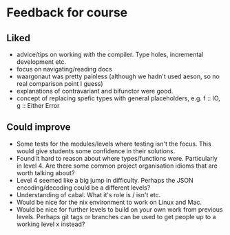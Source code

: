 # Feedback for course

## Liked

* advice/tips on working _with_ the compiler. Type holes, incremental development etc.
* focus on navigating/reading docs
* waargonaut was pretty painless (although we hadn't used aeson, so no real comparison point I guess)
* explanations of contravariant and bifunctor were good.
* concept of replacing spefic types with general placeholders, e.g. f :: IO, g :: Either Error

## Could improve

* Some tests for the modules/levels where testing isn't the focus. This would give students some confidence in their solutions.
* Found it hard to reason about where types/functions were. Particularly in level 4. Are there some common project organisation idioms that are worth talking about?
* Level 4 seemed like a big jump in difficulty. Perhaps the JSON encoding/decoding could be a different levels?
* Understanding of cabal. What it's role is / isn't etc.
* Would be nice for the nix environment to work on Linux and Mac.
* Would be nice for further levels to build on your own work from previous levels. Perhaps git tags or branches can be used to get people up to a working level x instead?
